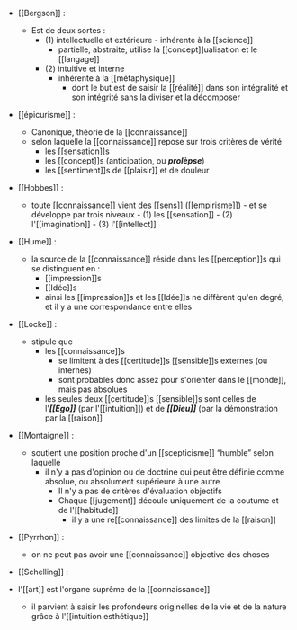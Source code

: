 - [[Bergson]] :
	- Est de deux sortes :
		-  (1) intellectuelle et extérieure
		  - inhérente à la [[science]]
			- partielle, abstraite, utilise la [[concept]]ualisation et le [[langage]]
		- (2) intuitive et interne
		  - inhérente à la [[métaphysique]]
			- dont le but est de saisir la [[réalité]] dans son intégralité et son intégrité sans la diviser et la décomposer
- [[épicurisme]] :
	- Canonique, théorie de la [[connaissance]]
	-   selon laquelle la [[connaissance]] repose sur trois critères de vérité
        - les [[sensation]]s
        - les [[concept]]s (anticipation, ou ***prolèpse***)
        - les [[sentiment]]s de [[plaisir]] et de douleur

- [[Hobbes]] :
	- toute [[connaissance]] vient des [[sens]] ([[empirisme]])
	      - et se développe par trois niveaux
	        - (1) les [[sensation]]
	        - (2) l'[[imagination]]
	        - (3) l'[[intellect]]

- [[Hume]] :
	- la source de la [[connaissance]] réside dans les [[perception]]s qui se distinguent en :
	    - [[impression]]s
	    - [[Idée]]s
	    - ainsi les [[impression]]s et les [[Idée]]s ne diffèrent qu'en degré, et il y a une correspondance entre elles

- [[Locke]] :
	- stipule que
	  - les [[connaissance]]s
	    - se limitent à des [[certitude]]s [[sensible]]s externes (ou internes)
	    - sont probables donc assez pour s'orienter dans le [[monde]], mais pas absolues
	  - les seules deux [[certitude]]s [[sensible]]s sont celles de l'***[[Ego]]*** (par l'[[intuition]]) et de ***[[Dieu]]*** (par la démonstration par la [[raison]]

- [[Montaigne]] :
	- soutient une position proche d'un [[scepticisme]] “humble” selon laquelle
	    - il n'y a pas d'opinion ou de doctrine qui peut être définie comme absolue, ou absolument supérieure à une autre
	      - Il n'y a pas de critères d'évaluation objectifs
	      - Chaque [[jugement]] découle uniquement de la coutume et de l'[[habitude]]
	        - il y a une re[[connaissance]] des limites de la [[raison]]

- [[Pyrrhon]] :
	-  on ne peut pas avoir une [[connaissance]] objective des choses


- [[Schelling]] :
- l'[[art]] est l'organe suprême de la [[connaissance]]
  - il parvient à saisir les profondeurs originelles de la vie et de la nature grâce à l'[[intuition esthétique]]
